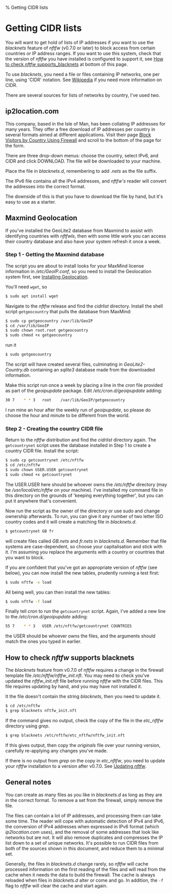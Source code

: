 % Getting CIDR lists
#  Getting CIDR lists

You will want to get hold of lists of IP addresses if you want to use the _blacknets_ feature of _nftfw_ (v0.7.0 or later) to block access from certain countries or IP address ranges. If you want to use this system, check that the version of _nftfw_ you have installed is configured to support it, see [How to check _nftfw_ supports_blacknets](#how-to-check-nftfw-supports-blacknets) at bottom of this page.

To use _blacknets_, you need a file or files containing IP networks, one per line, using 'CIDR' notation. See [Wikipedia](https://en.wikipedia.org/wiki/Classless_Inter-Domain_Routing#CIDR_notation) if you need more information on CIDR.

There are several sources for lists of networks by country, I've used two.

## ip2location.com

This company, based in the Isle of Man, has been collating IP addresses for many years. They offer a free download of IP addresses per country in several formats aimed at different applications. Visit their page [Block Visitors by Country Using Firewall](https://www.ip2location.com/free/visitor-blocker) and scroll to the bottom of the page for the form.

There are three drop-down menus: choose the country, select IPv6, and CIDR and click DOWNLOAD. The file will be downloaded to your machine.

Place the file in _blacknets.d_, remembering to add _.nets_ as the file suffix.

The IPv6 file contains all the IPv4 addresses, and _nftfw's_ reader will convert the addresses into the correct format.

The downside of this is that you have to download the file by hand, but it's easy to use as a starter.

## Maxmind Geolocation

If you've installed the GeoLite2 database from Maxmind to assist with identifying countries with _nftfwls_, then with some little work you can access their country database and also have your system refresh it once a week.

### Step 1 - Getting the Maxmind database

The script you are about to install looks for your MaxMind license information in _/etc/GeoIP.conf_, so you need to install the Geolocation system first, see [Installing Geolocation](Installing-GeoLocation.md).

You'll need ```wget```, so
``` sh
$ sudo apt install wget
```
Navigate to the _nftfw_ release and find the _cidrlist_ directory. Install the shell script ```getgeocountry``` that pulls the database from MaxMind:
``` sh
$ sudo cp getgeocountry /var/lib/GeoIP
$ cd /var/lib/GeoIP
$ sudo chown root.root getgeocountry
$ sudo chmod +x getgeocountry
```
run it
``` sh
$ sudo getgeocountry
```
The script will have created several files, culminating in  _GeoLite2-Country.db_ containing an _sqlite3_ database made from the downloaded information.

Make this script run once a week by placing a line in the _cron_ file provided as part of the _geoipupdate_ package. Edit _/etc/cron.d/geoipupdate_ adding:
``` sh
30 7    * * 3   root	/var/lib/GeoIP/getgeocountry
```
I run mine an hour after the weekly run of _geoipupdate_, so please do choose the hour and minute to be different from the world.

### Step 2 - Creating the country CIDR file

Return to the _nftfw_ distribution and find the _cidrlist_ directory again. The ```getcountrynet``` script uses the database installed in Step 1 to create a country CIDR file. Install the script:
``` sh
$ sudo cp getcountrynet /etc/nftfw
$ cd /etc/nftfw
$ sudo chown USER.USER getcountrynet
$ sudo chmod +x getcountrynet
```
The USER.USER here should be whoever owns the _/etc/nftfw_ directory (may be _/usr/local/etc/nftfw_ on your machine). I've installed my command file in this directory on the grounds of 'keeping everything together', but you can put it anywhere that's convenient.

Now run the script as the owner of the directory or use sudo and change ownership afterwards. To run, you can give it any number of two letter ISO country codes and it will create a matching file in _blacknets.d_.
``` sh
$ getcountrynet GB fr
```
will create files called _GB.nets_ and _fr.nets_ in _blacknets.d_. Remember that file systems are case-dependent, so choose your capitalisation and stick with it. I'm assuming you replace the arguments with a country or countries that you want to block.

If you are confident that you've got an appropriate version of _nftfw_ (see below), you can now install the new tables, prudently running a test first:
``` sh
$ sudo nftfw -x load
```
All being well, you can then install the new tables:
``` sh
$ sudo nftfw -f load
```
Finally tell _cron_ to run the ```getcountrynet``` script. Again, I've added a new line to the _/etc/cron.d/geoipupdate_ adding:
``` sh
55 7 	* * 3	USER /etc/nftfw/getcountrynet COUNTRIES
```
the USER should be whoever owns the files, and the arguments should match the ones you typed in earlier.

## How to check _nftfw_ supports blacknets

The _blacknets_ feature from v0.7.0 of _nftfw_ requires a change in the firewall template file _/etc/nftfw/nftfw_init.nft_. You may need to check you've updated the _nftfw_init.nft_ file before running _nftfw_ with the CIDR files. This file requires updating by hand, and you may have not installed it.

It the file doesn't contain the string _blacknets_, then you need to update it.
``` sh
$ cd /etc/nftfw
$ grep blacknets nftfw_init.nft
```
If the command gives no output, check the copy of the file in the _etc_nftfw_ directory using _grep_.
``` sh
$ grep blacknets /etc/nftfw/etc_nftfw/nftfw_init.nft
```
If this gives output, then copy the _originals_ file over your running version, carefully re-applying any changes you've made.

If there is no output from _grep_ on the copy in _etc_nftfw_, you need to update your _nftfw_ installation to a version after v0.7.0. See [Updating _nftfw_](Updating-nftfw.md).


## General notes

You can create as many files as you like in _blacknets.d_ as long as they are in the correct format. To remove a set from the firewall, simply remove the file.

The files can contain a lot of IP addresses, and processing them can take some time. The reader will cope with automatic detection of IPv4 and IPv6, the conversion of IPv4 addresses when expressed in IPv6 format (which _ip2location.com_ uses), and the removal of some addresses that look like networks but are not. It will also remove duplicates and compresses the IP list down to a set of unique networks. It's possible to run CIDR files from both of the sources shown in this document, and reduce them to a minimal set.

Generally, the files in _blacknets.d_ change rarely, so _nftfw_ will cache processed information on the first reading of the files and will read from the cache when it needs the data to build the firewall. The cache is always reloaded when files in _blacknets.d_ alter or come and go. In addition, the ```-f``` flag to _nftfw_ will clear the cache and start again.
